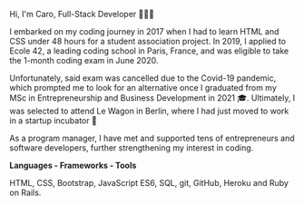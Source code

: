 Hi, I'm Caro, Full-Stack Developer 👩🏼‍💻

I embarked on my coding journey in 2017 when I had to learn HTML and CSS under 48 hours for a student association project. In 2019, I applied to Ecole 42, a leading coding school in Paris, France, and was eligible to take the 1-month coding exam in June 2020.

Unfortunately, said exam was cancelled due to the Covid-19 pandemic, which prompted me to look for an alternative once I graduated from my MSc in Entrepreneurship and Business Development in 2021 🎓. Ultimately, I was selected to attend Le Wagon in Berlin, where I had just moved to work in a startup incubator 🚀

As a program manager, I have met and supported tens of entrepreneurs and software developers, further strengthening my interest in coding.



**Languages - Frameworks - Tools**

HTML, CSS, Bootstrap, JavaScript ES6, SQL, git, GitHub, Heroku and Ruby on Rails.
